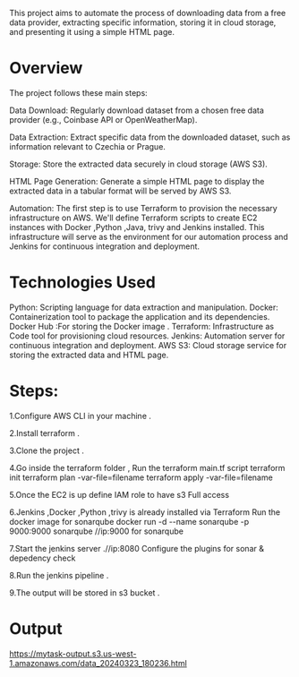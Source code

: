 This project aims to automate the process of downloading data from a free data provider, extracting specific information, storing it in cloud storage, and presenting it using a simple HTML page. 

# Overview
The project follows these main steps:

Data Download: Regularly download dataset from a chosen free data provider (e.g., Coinbase API or OpenWeatherMap).

Data Extraction: Extract specific data from the downloaded dataset, such as information relevant to Czechia or Prague.

Storage: Store the extracted data securely in cloud storage (AWS S3).

HTML Page Generation: Generate a simple HTML page to display the extracted data in a tabular format will be served by AWS S3.

Automation: The first step is to use Terraform to provision the necessary infrastructure on AWS. We'll define Terraform scripts to create EC2 instances with Docker ,Python ,Java, trivy and Jenkins installed. This infrastructure will serve as the environment for our automation process and Jenkins for continuous integration and deployment.

# Technologies Used
Python: Scripting language for data extraction and manipulation.
Docker: Containerization tool to package the application and its dependencies.
Docker Hub :For storing the Docker image .
Terraform: Infrastructure as Code tool for provisioning cloud resources.
Jenkins: Automation server for continuous integration and deployment.
AWS S3: Cloud storage service for storing the extracted data and HTML page.


# Steps:
1.Configure AWS CLI in your machine .

2.Install terraform .

3.Clone the project .

4.Go inside the terraform folder , Run the terraform main.tf script 
  terraform init 
  terraform plan -var-file=filename 
  terraform apply -var-file=filename
  
5.Once the EC2 is up define IAM role to have s3 Full access

6.Jenkins ,Docker ,Python ,trivy is already installed via Terraform
  Run the docker image for sonarqube 
  docker run -d --name sonarqube -p 9000:9000 sonarqube
  //ip:9000 for sonarqube

7.Start the jenkins server .//ip:8080
  Configure the plugins for sonar & depedency check 
  
8.Run the jenkins pipeline .

9.The output will be stored in s3 bucket .
  
# Output
https://mytask-output.s3.us-west-1.amazonaws.com/data_20240323_180236.html

